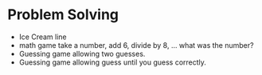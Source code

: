 # Problem Solving

* Ice Cream line
* math game take a number, add 6, divide by 8, ... what was the number?
* Guessing game allowing two guesses.
* Guessing game allowing guess until you guess correctly.
